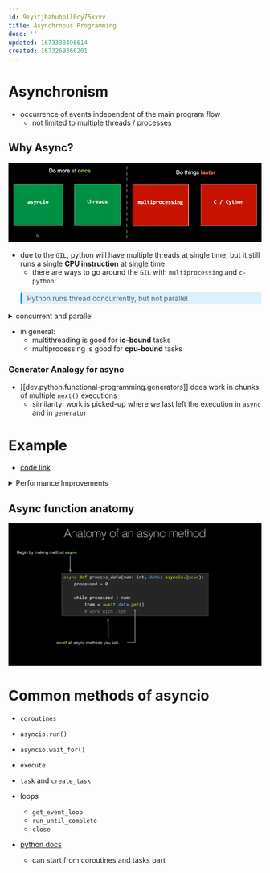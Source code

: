 ```yaml
---
id: 9iyitjbahuhp1l0cy75kxvv
title: Asynchrnous Programming
desc: ''
updated: 1673338496614
created: 1673269366201
---
```


# Asynchronism

- occurrence of events independent of the main program flow
  - not limited to multiple threads / processes

## Why Async?

![](/assets/images/2023-01-09-18-49-42.png)

- due to the `GIL`, python will have multiple threads at single time, but it still runs a single **CPU instruction** at single time
  - there are ways to go around the `GIL` with `multiprocessing` and `c-python`

<blockquote style="background-color: #0096FF20; padding:4px 3px; border-radius: 5px; border-left: 0.25em solid #0096FF; padding-left: 0.75em">Python runs thread concurrently, but not parallel</blockquote>

<details>
<summary>concurrent and parallel</summary>

![](/assets/images/2023-01-10-11-38-43.png)

</details>

- in general:
  - multithreading is good for **io-bound** tasks
  - multiprocessing is good for **cpu-bound** tasks

### Generator Analogy for async

- [[dev.python.functional-programming.generators]] does work in chunks of multiple `next()` executions
  - similarity: work is picked-up where we last left the execution in `async` and in `generator`

# Example

- [code link](https://github.com/mikeckennedy/async-await-jetbrains-webcast/tree/master/code/producer_consumer)

<details>
<summary>Performance Improvements</summary>

![](/assets/images/2023-01-10-13-33-13.png)

![](/assets/images/2023-01-10-13-33-27.png)

</details>

## Async function anatomy

![](/assets/images/2023-01-10-13-32-24.png)

# Common methods of asyncio

- `coroutines`
- `asyncio.run()`
- `asyncio.wait_for()`
- `execute`
- `task` and `create_task`
- loops
  - `get_event_loop`
  - `run_until_complete`
  - `close`

- [python docs](https://docs.python.org/3/library/asyncio.html)
  - can start from coroutines and tasks part
